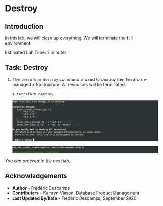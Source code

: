 # Destroy

## Introduction

In this lab, we will clean up everything. We will terminate the full environment.

Estimated Lab Time: 2 minutes

## Task: Destroy

1. The `terraform destroy` command is used to destroy the Terraform-managed infrastructure. All resources will be terminated.

    ```
    $ terraform destroy
    ```

    ![](.././images/terminal/term08.png)

    ![](.././images/terminal/term09.png)

*You can proceed to the next lab…*

## Acknowledgements

- **Author** - [Frédéric Descamps](https://lefred.be)
- **Contributors** - Kamryn Vinson, Database Product Management
- **Last Updated By/Date** - Frédéric Descamps, September 2020

